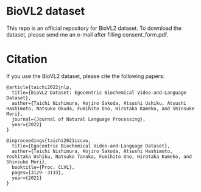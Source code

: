 # BioVL2 dataset
This repo is an official repository for BioVL2 dataset. To download the dataset, please send me an e-mail after filling consent_form.pdf.

# Citation
If you use the BioVL2 dataset, please cite the following papers:
```
@article{taichi2022jnlp,
  title={BioVL2 Dataset: Egocentric Biochemical Video-and-Language Dataset},
  author={Taichi Nishimura, Kojiro Sakoda, Atsushi Ushiku, Atsushi Hashimoto, Natsuko Okuda, Fumihito Ono, Hirotaka Kameko, and Shinsuke Mori},
  journal={Journal of Natural Language Processing},
  year={2022}
}
```
```
@inproceedings{taichi2021iccvw,
  title={Egocentric Biochemical Video-and-Language Dataset},
  author={Taichi Nishimura, Kojiro Sakoda, Atsushi Hashimoto, Yoshitaka Ushiku, Natsuko Tanaka, Fumihito Ono, Hirotaka Kameko, and Shinsuke Mori},
  booktitle={Proc. CLVL},
  pages={3129--3133},
  year={2021}
}
```
